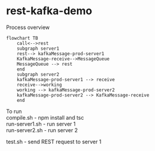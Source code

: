 # rest-kafka-demo

Process overview

```mermaid
flowchart TB
    call<-->rest
    subgraph server1
    rest--> kafkaMessage-prod-server1
    KafkaMessage-receive-->MessageQueue
    MessageQueue --> rest
    end
    subgraph server2
    kafkaMessage-prod-server1 --> receive
    receive-->working 
    working --> kafkaMessage-prod-server2
    kafkaMessage-prod-server2 --> KafkaMessage-receive
    end
```

To run<br>
compile.sh - npm install and tsc<br>
run-server1.sh - run server 1<br>
run-server2.sh - run server 2<br>

test.sh - send REST request to server 1<br>
